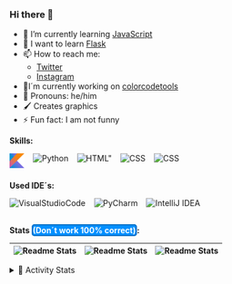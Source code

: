 ### Hi there 👋

- 🌱 I’m currently learning <a href="https://developer.mozilla.org/de/docs/Learn/JavaScript/First_steps/What_is_JavaScript" target="_blank" rel="noopener noreferrer">JavaScript</a>
- 🌱 I want to learn <a href="https://flask.palletsprojects.com/en/2.0.x" target="_blank" rel="noopener noreferrer">Flask</a>
- 📫 How to reach me: <br>
  - <a href="https://twitter.com/TheKeineAhnung" target="_blank" rel="noopener noreferrer">Twitter</a>
  - <a href="https://www.instagram.com/keineahnunggrafiken/" target="_blank" rel="noopener noreferrer">Instagram</a>
- 🎨I´m currently working on [colorcodetools](https://github.com/TheKeineAhnung/colorcodetools/)
- 🤵 Pronouns: he/him
- 🖌 Creates graphics
- ⚡ Fun fact: I am not funny

<b>Skills:</b>

<a target="_blank" rel="noopener noreferrer" href="https://raw.githubusercontent.com/github/explore/80688e429a7d4ef2fca1e82350fe8e3517d3494d/topics/kotlin/kotlin.png?raw=true" rel="noopener noreferrer">
<img alt="Kotlin" src="https://raw.githubusercontent.com/github/explore/80688e429a7d4ef2fca1e82350fe8e3517d3494d/topics/kotlin/kotlin.png?raw=true" style="max-width:100%; margin-right:15px;" height="26px" align="left"></img>
</a>

<a target="_blank" rel="noopener noreferrer" href="https://cdn.jsdelivr.net/npm/programming-languages-logos@0.0.3/src/python/python.png" rel="noopener noreferrer">
<img alt="Python" src="https://cdn.jsdelivr.net/npm/programming-languages-logos@0.0.3/src/python/python.png" style="max-width:100%; margin-right:15px;" height="26px" align="left"></img>
</a>

<a target="_blank" rel="noopener noreferrer" href="https://cdn.jsdelivr.net/npm/programming-languages-logos@0.0.3/src/html/html.png" rel="noopener noreferrer">
<img alt=HTML" src="https://cdn.jsdelivr.net/npm/programming-languages-logos@0.0.3/src/html/html.png" style="max-width:100%; margin-right:15px;" height="26px" align="left"></img>
</a>

<a target="_blank" rel="noopener noreferrer" href="https://cdn.jsdelivr.net/npm/programming-languages-logos@0.0.3/src/css/css.png" rel="noopener noreferrer">
<img alt="CSS" src="https://cdn.jsdelivr.net/npm/programming-languages-logos@0.0.3/src/css/css.png" style="max-width:100%; margin-right:15px;" height="26px" align="left"></img>
</a>

<a target="_blank" rel="noopener noreferrer" href="https://cdn.jsdelivr.net/npm/programming-languages-logos@0.0.3/src/javascript/javascript.png" rel="noopener noreferrer">
<img alt="CSS" src="https://cdn.jsdelivr.net/npm/programming-languages-logos@0.0.3/src/javascript/javascript.png" style="max-width:100%; margin-right:15px;" height="26px" align="left"></img>
</a>
<br>
<br>

<b>Used IDE´s:</b>

<a target="_blank" rel="noopener noreferrer" href="https://upload.wikimedia.org/wikipedia/commons/9/9a/Visual_Studio_Code_1.35_icon.svg" rel="noopener noreferrer">
<img alt="VisualStudioCode" src="https://upload.wikimedia.org/wikipedia/commons/9/9a/Visual_Studio_Code_1.35_icon.svg" style="max-width:100%; margin-right:15px;" height="26px" align="left"></img>

<a target="_blank" rel="noopener noreferrer" href="https://resources.jetbrains.com/storage/products/pycharm/img/meta/pycharm_logo_300x300.png" rel="noopener noreferrer">
<img alt="PyCharm" src="https://resources.jetbrains.com/storage/products/pycharm/img/meta/pycharm_logo_300x300.png" style="max-width:100%; margin-right:15px;" height="26px" align="left"></img>

<a target="_blank" rel="noopener noreferrer" href="https://upload.wikimedia.org/wikipedia/commons/9/9c/IntelliJ_IDEA_Icon.svg" rel="noopener noreferrer">
<img alt="IntelliJ IDEA" src="https://upload.wikimedia.org/wikipedia/commons/9/9c/IntelliJ_IDEA_Icon.svg" style="max-width:100%; margin-right:15px;" height="26px" align="left"></img>
</a>
</a>
</a>
<br>
<br>
<b><p>Stats <span style="background-color: #0090FF; color: white; border: 2px solid #006FC4; border-radius: 5px;">(Don´t work 100% correct)</span>:</p></b>

| ![Readme Stats][readmestats] | ![Readme Stats][wakatimestats] | ![Readme Stats][toplanguagestats] |
| :--------------------------: | :----------------------------: | :-------------------------------: |

<!-- https://github.com/jamesgeorge007/github-activity-readme -->
<details>
  <summary>🚀 Activity Stats</summary>
  <br>
  
<!--START_SECTION:activity-->
1. 🎉 Merged PR [#69](https://github.com/TheKeineAhnung/Intrepid-Darkness/pull/69) in [TheKeineAhnung/Intrepid-Darkness](https://github.com/TheKeineAhnung/Intrepid-Darkness)
2. 🎉 Merged PR [#10](https://github.com/TheKeineAhnung/webdev-setup/pull/10) in [TheKeineAhnung/webdev-setup](https://github.com/TheKeineAhnung/webdev-setup)
3. ❗️ Opened issue [#3](https://github.com/Rettungssimulator/ReSi-Community/issues/3) in [Rettungssimulator/ReSi-Community](https://github.com/Rettungssimulator/ReSi-Community)
4. 🎉 Merged PR [#17](https://github.com/TheKeineAhnung/colorcodetools/pull/17) in [TheKeineAhnung/colorcodetools](https://github.com/TheKeineAhnung/colorcodetools)
5. 💪 Opened PR [#17](https://github.com/TheKeineAhnung/colorcodetools/pull/17) in [TheKeineAhnung/colorcodetools](https://github.com/TheKeineAhnung/colorcodetools)
<!--END_SECTION:activity-->

</details>

[readmestats]: https://github-readme-stats.vercel.app/api?username=TheKeineAhnung&count_private=true&show_icons=true&theme=tokyonight&hide=stars&include_all_commits=true
[wakatimestats]: https://github-readme-stats.vercel.app/api/wakatime?username=KeineAhnung&layout=compact&theme=tokyonight
[toplanguagestats]: https://github-readme-stats.vercel.app/api/top-langs/?username=TheKeineAhnung&layout=compact&theme=tokyonight

